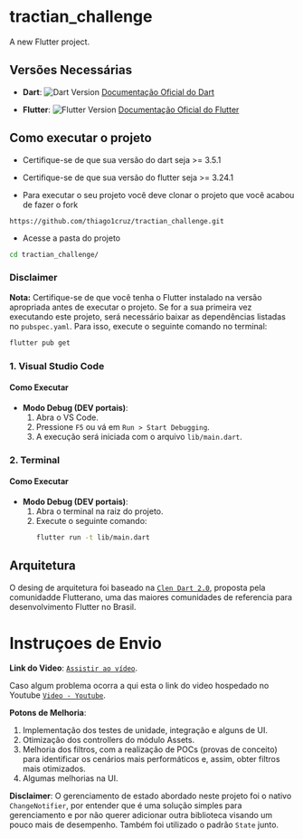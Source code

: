 # tractian_challenge

A new Flutter project.

## Versões Necessárias

- **Dart**: ![Dart Version](https://img.shields.io/static/v1?label=Dart&amp;message=3.5.3&amp;color=blue&amp;logo=dart)
  [Documentação Oficial do Dart](https://dart.dev)

- **Flutter**: ![Flutter Version](https://img.shields.io/static/v1?label=Flutter&amp;message=3.24.3&amp;color=blue&amp;logo=flutter)
  [Documentação Oficial do Flutter](https://docs.flutter.dev/get-started/install)



## Como executar o projeto

- Certifique-se de que sua versão do dart seja >= 3.5.1

- Certifique-se de que sua versão do flutter seja >= 3.24.1

- Para executar o seu projeto você deve clonar o projeto que você acabou de fazer o fork

```ssh
https://github.com/thiago1cruz/tractian_challenge.git
```
- Acesse a pasta do projeto

```sh
cd tractian_challenge/
```

### Disclaimer

**Nota:** Certifique-se de que você tenha o Flutter instalado na versão apropriada antes de executar o projeto. Se for a sua primeira vez executando este projeto, será necessário baixar as dependências listadas no `pubspec.yaml`. Para isso, execute o seguinte comando no terminal:

```sh
flutter pub get
```

### 1. Visual Studio Code

#### Como Executar

- **Modo Debug (DEV portais)**:
  1. Abra o VS Code.
  2. Pressione `F5` ou vá em `Run > Start Debugging`.
  3. A execução será iniciada com o arquivo `lib/main.dart`.

### 2. Terminal

#### Como Executar

- **Modo Debug (DEV portais)**:
  1. Abra o terminal na raiz do projeto.
  2. Execute o seguinte comando:
     ```sh
     flutter run -t lib/main.dart
     ```

## Arquitetura

O desing de arquitetura foi baseado na [`Clen Dart 2.0`](https://github.com/Flutterando/Clean-Dart/tree/2.0), proposta pela comunidadde Flutterano, uma das maiores comunidades de referencia para desenvolvimento Flutter no Brasil.



# Instruçoes de Envio

**Link do Video**: 
[`Assistir ao vídeo`](./assets/video/tractian_challenge.mp4).

Caso algum problema ocorra a qui esta o link do video hospedado no Youtube [`Video - Youtube`](https://youtu.be/cRni5hjPc4g).


**Potons de Melhoria**: 
1. Implementação dos testes de unidade, integração e alguns de UI.
2. Otimização dos controllers do módulo Assets.
3. Melhoria dos filtros, com a realização de POCs (provas de conceito) para identificar os cenários mais performáticos e, assim, obter filtros mais otimizados.
4. Algumas melhorias na UI.


**Disclaimer**:
O gerenciamento de estado abordado neste projeto foi o nativo `ChangeNotifier`, por entender que é uma solução simples para gerenciamento e por não querer adicionar outra biblioteca visando um pouco mais de desempenho. Também foi utilizado o padrão `State` junto.